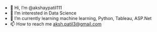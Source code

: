 - 👋 Hi, I’m @akshaypatil111
- 👀 I’m interested in Data Science
- 🌱 I’m currently learning machine learning, Python, Tableau, ASP.Net
- 📫 How to reach me aksh.patil3@gmail.com

<!---
akshaypatil111/akshaypatil111 is a ✨ special ✨ repository because its `README.md` (this file) appears on your GitHub profile.
You can click the Preview link to take a look at your changes.
--->
